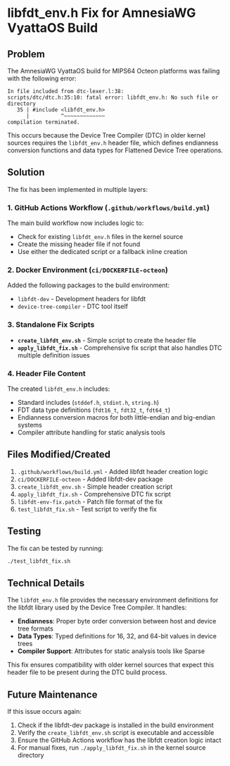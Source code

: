 # libfdt_env.h Fix for AmnesiaWG VyattaOS Build

## Problem

The AmnesiaWG VyattaOS build for MIPS64 Octeon platforms was failing with the following error:

```
In file included from dtc-lexer.l:38:
scripts/dtc/dtc.h:35:10: fatal error: libfdt_env.h: No such file or directory
   35 | #include <libfdt_env.h>
      |          ^~~~~~~~~~~~~~
compilation terminated.
```

This occurs because the Device Tree Compiler (DTC) in older kernel sources requires the `libfdt_env.h` header file, which defines endianness conversion functions and data types for Flattened Device Tree operations.

## Solution

The fix has been implemented in multiple layers:

### 1. GitHub Actions Workflow (`.github/workflows/build.yml`)

The main build workflow now includes logic to:
- Check for existing `libfdt_env.h` files in the kernel source
- Create the missing header file if not found
- Use either the dedicated script or a fallback inline creation

### 2. Docker Environment (`ci/DOCKERFILE-octeon`)

Added the following packages to the build environment:
- `libfdt-dev` - Development headers for libfdt
- `device-tree-compiler` - DTC tool itself

### 3. Standalone Fix Scripts

- **`create_libfdt_env.sh`** - Simple script to create the header file
- **`apply_libfdt_fix.sh`** - Comprehensive fix script that also handles DTC multiple definition issues

### 4. Header File Content

The created `libfdt_env.h` includes:
- Standard includes (`stddef.h`, `stdint.h`, `string.h`)
- FDT data type definitions (`fdt16_t`, `fdt32_t`, `fdt64_t`)
- Endianness conversion macros for both little-endian and big-endian systems
- Compiler attribute handling for static analysis tools

## Files Modified/Created

1. `.github/workflows/build.yml` - Added libfdt header creation logic
2. `ci/DOCKERFILE-octeon` - Added libfdt-dev package
3. `create_libfdt_env.sh` - Simple header creation script
4. `apply_libfdt_fix.sh` - Comprehensive DTC fix script
5. `libfdt-env-fix.patch` - Patch file format of the fix
6. `test_libfdt_fix.sh` - Test script to verify the fix

## Testing

The fix can be tested by running:
```bash
./test_libfdt_fix.sh
```

## Technical Details

The `libfdt_env.h` file provides the necessary environment definitions for the libfdt library used by the Device Tree Compiler. It handles:

- **Endianness**: Proper byte order conversion between host and device tree formats
- **Data Types**: Typed definitions for 16, 32, and 64-bit values in device trees  
- **Compiler Support**: Attributes for static analysis tools like Sparse

This fix ensures compatibility with older kernel sources that expect this header file to be present during the DTC build process.

## Future Maintenance

If this issue occurs again:
1. Check if the libfdt-dev package is installed in the build environment
2. Verify the `create_libfdt_env.sh` script is executable and accessible
3. Ensure the GitHub Actions workflow has the libfdt creation logic intact
4. For manual fixes, run `./apply_libfdt_fix.sh` in the kernel source directory